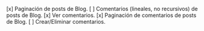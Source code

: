 [x] Paginación de posts de Blog.
[ ] Comentarios (lineales, no recursivos) de posts de Blog.
  [x] Ver comentarios.
  [x] Paginación de comentarios de posts de Blog.
  [ ] Crear/Eliminar comentarios.